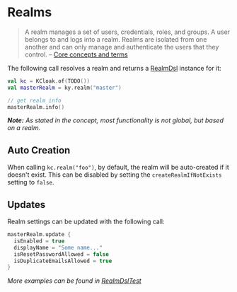Realms
======

> A realm manages a set of users, credentials, roles, and groups. A user belongs to and logs into a realm. Realms are
> isolated from one another and can only manage and authenticate the users that they control.
> – [Core concepts and terms](https://www.keycloak.org/docs/latest/server_admin/#core-concepts-and-terms)

The following call resolves a realm and returns a [RealmDsl](../src/main/kotlin/com/fortechteams/kcloak/RealmDsl.kt)
instance for it:

```kotlin
val kc = KCloak.of(TODO())
val masterRealm = ky.realm("master")

// get realm info 
masterRealm.info()
```

***Note:** As stated in the concept, most functionality is not global, but based on a realm.*

## Auto Creation

When calling `kc.realm("foo")`, by default, the realm will be auto-created if it doesn't exist. This can be disabled by
setting the `createRealmIfNotExists` setting to `false`.

## Updates

Realm settings can be updated with the following call:

```kotlin
masterRealm.update {
  isEnabled = true
  displayName = "Some name..."
  isResetPasswordAllowed = false
  isDuplicateEmailsAllowed = true
}
```

*More examples can be found in [RealmDslTest](src/test/kotlin/com/fortechteams/kcloak/RealmDslTest.kt)*
